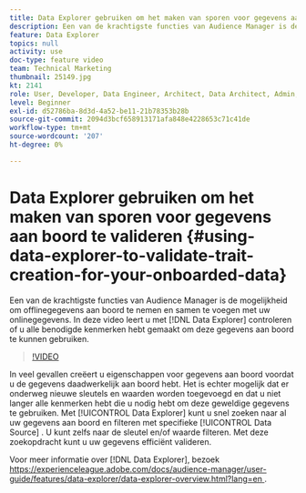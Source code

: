 ```yaml
---
title: Data Explorer gebruiken om het maken van sporen voor gegevens aan boord te valideren
description: Een van de krachtigste functies van Audience Manager is de mogelijkheid om offlinegegevens aan boord te nemen en samen te voegen met uw onlinegegevens. In deze video leert u hoe u met Data Explorer kunt controleren of u alle benodigde kenmerken hebt gemaakt om deze gegevens aan boord te kunnen gebruiken.
feature: Data Explorer
topics: null
activity: use
doc-type: feature video
team: Technical Marketing
thumbnail: 25149.jpg
kt: 2141
role: User, Developer, Data Engineer, Architect, Data Architect, Admin, Leader
level: Beginner
exl-id: d52786ba-8d3d-4a52-be11-21b78353b28b
source-git-commit: 2094d3bcf658913171afa848e4228653c71c41de
workflow-type: tm+mt
source-wordcount: '207'
ht-degree: 0%

---
```


# Data Explorer gebruiken om het maken van sporen voor gegevens aan boord te valideren {#using-data-explorer-to-validate-trait-creation-for-your-onboarded-data}

Een van de krachtigste functies van Audience Manager is de mogelijkheid om offlinegegevens aan boord te nemen en samen te voegen met uw onlinegegevens. In deze video leert u met [!DNL Data Explorer] controleren of u alle benodigde kenmerken hebt gemaakt om deze gegevens aan boord te kunnen gebruiken.

>[!VIDEO](https://video.tv.adobe.com/v/25149/?quality=12)

In veel gevallen creëert u eigenschappen voor gegevens aan boord voordat u de gegevens daadwerkelijk aan boord hebt. Het is echter mogelijk dat er onderweg nieuwe sleutels en waarden worden toegevoegd en dat u niet langer alle kenmerken hebt die u nodig hebt om deze geweldige gegevens te gebruiken. Met [!UICONTROL Data Explorer] kunt u snel zoeken naar al uw gegevens aan boord en filteren met specifieke [!UICONTROL Data Source] . U kunt zelfs naar de sleutel en/of waarde filteren. Met deze zoekopdracht kunt u uw gegevens efficiënt valideren.

Voor meer informatie over [!DNL Data Explorer], bezoek [ https://experienceleague.adobe.com/docs/audience-manager/user-guide/features/data-explorer/data-explorer-overview.html?lang=en ](https://experiencecloud.adobe.com/resources/help/en_US/aam/data-explorer.html).
